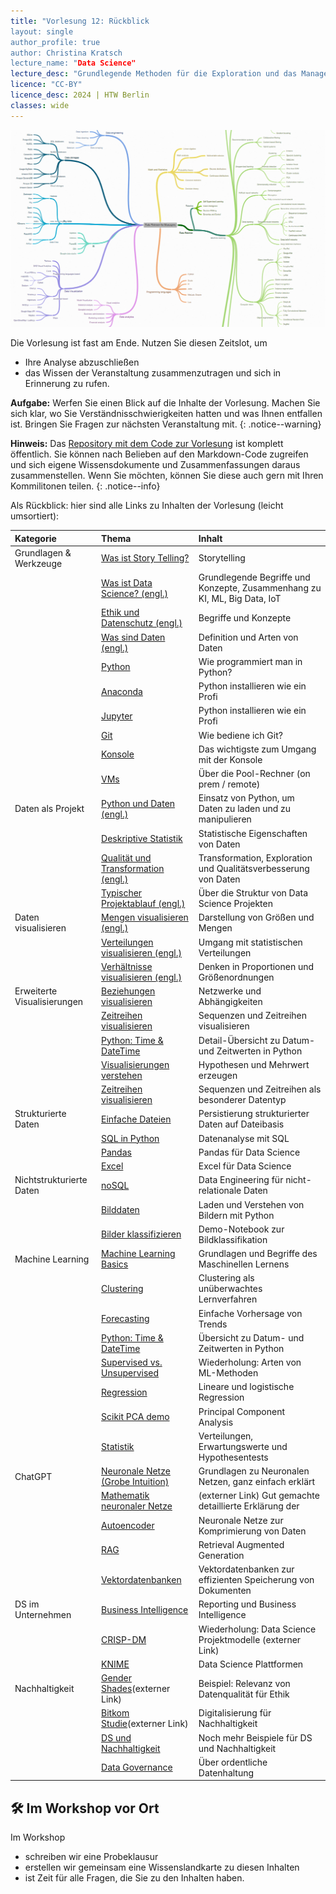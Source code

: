 ```yaml
---
title: "Vorlesung 12: Rückblick
layout: single
author_profile: true
author: Christina Kratsch
lecture_name: "Data Science"
lecture_desc: "Grundlegende Methoden für die Exploration und das Management von Daten."
licence: "CC-BY"
licence_desc: 2024 | HTW Berlin 
classes: wide
---
```


![](img/mindmap.png)


Die Vorlesung ist fast am Ende. Nutzen Sie diesen Zeitslot, um
* Ihre Analyse abzuschließen
* das Wissen der Veranstaltung zusammenzutragen und sich in Erinnerung zu rufen.


**Aufgabe:** Werfen Sie einen Blick auf die Inhalte der Vorlesung. Machen Sie sich klar, wo Sie Verständnisschwierigkeiten hatten und was Ihnen entfallen ist. Bringen Sie Fragen zur nächsten Veranstaltung mit.
{: .notice--warning} 

**Hinweis:** Das [Repository mit dem Code zur Vorlesung](https://github.com/chkra/ds-lecture) ist komplett öffentlich. Sie können nach Belieben auf den Markdown-Code zugreifen und sich eigene Wissensdokumente und Zusammenfassungen daraus zusammenstellen. Wenn Sie möchten, können Sie diese auch gern mit Ihren Kommilitonen teilen.
{: .notice--info} 


Als Rückblick: hier sind alle Links zu Inhalten der Vorlesung (leicht umsortiert):


| Kategorie | Thema | Inhalt | 
| :----- | :------------- |  :---------- |
| Grundlagen & Werkzeuge  | [Was ist Story Telling?](/modules/story-telling/story-telling.md) | Storytelling |
|  | [Was ist Data Science? (engl.)](/modules/01-defining-data-science/ds.md) |  Grundlegende Begriffe und Konzepte, Zusammenhang zu KI, ML, Big Data, IoT  | 
|  | [Ethik und Datenschutz (engl.)](/modules/02-ethics/ethics.md) |  Begriffe und Konzepte | 
|  | [Was sind Daten  (engl.)](/modules/03-defining-data/def_data.md) |  Definition und Arten von Daten  | 
|  | [Python](/modules/howto-python/python.md) |  Wie programmiert man in Python? | 
|  | [Anaconda](/modules/howto-anaconda/anaconda.md) |  Python installieren wie ein Profi | 
|  | [Jupyter](/modules/howto-anaconda/anaconda.md) |  Python installieren wie ein Profi | 
|  | [Git](/modules/howto-git/git.md) |  Wie bediene ich Git? | 
|  | [Konsole](/modules/howto-console/console.md) | Das wichtigste zum Umgang mit der Konsole | 
|  | [VMs](/modules/howto-vm/vm.md) |  Über die Pool-Rechner (on prem / remote) |  
| Daten als Projekt | [Python und Daten (engl.)](/modules/07-python/python.md) |  Einsatz von Python, um Daten zu laden und zu manipulieren| 
|  | [Deskriptive Statistik](/modules/descriptive-statistics/desc-stats.md) |  Statistische Eigenschaften von Daten | 
|  | [Qualität und Transformation (engl.)](/modules/08-data-preparation/data_prep.md) |  Transformation, Exploration und Qualitätsverbesserung von Daten | 
|  | [Typischer Projektablauf (engl.)](/modules/14-life-cycle-intro/lifecycle.md) |  Über die Struktur von Data Science Projekten | 
| Daten visualisieren | [Mengen visualisieren (engl.)](/modules/09-visualization-quantities/viz.md) |  Darstellung von Größen und Mengen | 
|  | [Verteilungen visualisieren (engl.)](/modules/10-visualization-distributions/viz_dist.md) |  Umgang mit statistischen Verteilungen | 
|  | [Verhältnisse visualisieren (engl.)](/modules/11-visualization-proportions/viz_prop.md) |  Denken in Proportionen und Größenordnungen | 
| Erweiterte Visualisierungen | [Beziehungen visualisieren](/modules/12-visualization-relationships/viz_rel.md) | Netzwerke und Abhängigkeiten | 
|  | [Zeitreihen visualisieren](/modules/time-series-data/timeseries.md) | Sequenzen und Zeitreihen visualisieren | 
|  | [Python: Time & DateTime](/modules/time-series-data/python-datetime.md/) | Detail-Übersicht zu Datum- und Zeitwerten in Python | 
|  | [Visualisierungen verstehen](/modules/13-meaningful-visualizations/viz_mean.md) | Hypothesen und Mehrwert erzeugen | 
|  | [Zeitreihen visualisieren](/modules/time-series-data/timeseries.md) | Sequenzen und Zeitreihen als besonderer Datentyp | 
| Strukturierte Daten | [Einfache Dateien](/modules/reading-structured-data/structured-data-files.md) | Persistierung strukturierter Daten auf Dateibasis | 
|  | [SQL in Python](/modules/reading-structured-data/structured-data-databases.md) | Datenanalyse mit SQL | 
|  | [Pandas](/modules/reading-structured-data/structured-data-pandas.md) | Pandas für Data Science | 
|  | [Excel](/modules/reading-structured-data/structured-data-exel.md) | Excel für Data Science | 
| Nichtstrukturierte Daten | [noSQL](/modules/noSQL/noSQL.md) | Data Engineering für nicht-relationale Daten | 
|  | [Bilddaten](/modules/cv-basics/cv-basics.md) | Laden und Verstehen von Bildern mit Python | 
|  | [Bilder klassifizieren](https://www.kaggle.com/code/iamleonie/pytorch-image-classification-tutorial-for-beginner) | Demo-Notebook zur Bildklassifikation | 
| Machine Learning | [Machine Learning Basics](/modules/ml-basics/ml-basics.md) | Grundlagen und Begriffe des Maschinellen Lernens | 
|  | [Clustering](/modules/clustering/clust.md) | Clustering als unüberwachtes Lernverfahren | 
|  | [Forecasting](/modules/forecasting/forecasting.md) | Einfache Vorhersage von Trends | 
|  | [Python: Time & DateTime](/modules/time-series-data/python-datetime.md) | Übersicht zu Datum- und Zeitwerten in Python | 
|  | [Supervised vs. Unsupervised](/modules/ml-basics/ml-basics.md) | Wiederholung: Arten von ML-Methoden |
|  | [Regression](/modules/regression/regression.md) | Lineare und logistische Regression |
|  | [Scikit PCA demo](https://scikit-learn.org/stable/auto_examples/decomposition/plot_pca_iris.html#sphx-glr-auto-examples-decomposition-plot-pca-iris-py) | Principal Component Analysis | 
|  | [Statistik](/modules/statistical-inference/stat-inf.md) | Verteilungen, Erwartungswerte und Hypothesentests | 
| ChatGPT | [Neuronale Netze (Grobe Intuition)](/modules/nn/nn.md) | Grundlagen zu Neuronalen Netzen, ganz einfach erklärt | 
|  | [Mathematik neuronaler Netze](https://towardsdatascience.com/simple-introduction-to-neural-networks-ac1d7c3d7a2c) | (externer Link) Gut gemachte detaillierte Erklärung der |  mathematischen Hintergründe zur Vertiefung| 
|  | [Autoencoder](/modules/autoencoder/autoencoder.md) | Neuronale Netze zur Komprimierung von Daten | 
|  | [RAG](/modules/rag/rag.md) | Retrieval Augmented Generation | 
|  | [Vektordatenbanken](/modules/vector-databases/vector-databases.md) | Vektordatenbanken zur effizienten Speicherung von Dokumenten | 
| DS im Unternehmen | [Business Intelligence](/modules/business-intelligence/bi.md) | Reporting und Business Intelligence | 
|  | [CRISP-DM](https://datasolut.com/crisp-dm-standard/) | Wiederholung: Data Science Projektmodelle (externer Link) |
|  | [KNIME](/modules/ds-plattform/ds-plattform.md) | Data Science Plattformen |
| Nachhaltigkeit | [Gender Shades](http://gendershades.org)(externer Link) | Beispiel: Relevanz von Datenqualität für Ethik | 
|  | [Bitkom Studie](https://www.bitkom.org/sites/default/files/2021-10/20211010_bitkom_studie_klimaeffekte_der_digitalisierung.pdf)(externer Link) | Digitalisierung für Nachhaltigkeit |
|  | [DS und Nachhaltigkeit](/modules/sustainability/sustainability.md) | Noch mehr Beispiele für DS und Nachhaltigkeit | 
|  | [Data Governance](/modules/sustainability/data_governance.md) | Über ordentliche Datenhaltung | 

## 🛠 Im Workshop vor Ort

Im Workshop 
* schreiben wir eine Probeklausur
* erstellen wir gemeinsam eine Wissenslandkarte zu diesen Inhalten
* ist Zeit für alle Fragen, die Sie zu den Inhalten haben. 